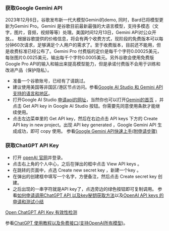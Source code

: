###  获取Google Gemini API
2023年12月6日，谷歌发布新一代大模型Gemini的demo, 同时，Bard已将模型更新为Gemini Pro。Gemini 是谷歌目前最新最强的大语言模型，支持多模态（文字，图片，音频，视频等等）处理。美国时间12月13日，Gemini API对公众开放。。
根据谷歌提供的价格信息，将会有两个收费方式，现阶段的免费版本可以每分钟60次请求，足够满足个人用户的需求了。至于收费版本，目前还不能用，但是收费标准已经公布了。Gemini Pro 付费版的定价是每千个字符0.00025美元，每张图片0.0025美元，输出每千个字符0.0005美元。另外谷歌会使用免费版Google Pro API的输入和输出来提高模型能力，但是承诺付费版不会用于训练和改进产品（保护隐私）。
- 准备一个谷歌账号，已经有了请跳过。
- 建议使用美国等非国区/港区节点访问。参看[Google AI Studio 和 Gemini API 支持的语言和地区](https://ai.google.dev/available_regions?hl=zh-cn)。
- 打开Google AI Studio [申请api的网址](https://makersuite.google.com/app/apikey)，当然你也可以打开[Gemini的首页](http://ai.google.dev) ，并点击 Get API key in Google AI Studio 按钮。你需要先同意使用条款才能继续使用。
- 点击左边菜单里的 Get API key，然后在右边点击 API keys 下方的 Create API key in new project。出现 API key generated ，Google Gemini API 生成成功，即可 copy 使用。
参看[Google Gemini API快速上手(附申请步骤)](https://blog.csdn.net/zwqjoy/article/details/135058668)

###  获取ChatGPT API Key
- 打开 [openAI 官网](https://platform.openai.com/)并登录。
- 点击右上角的个人中心，之后在弹出的框中点击 View API keys 。
- 在跳转的页面中，点选 Create new secret key ，新建一个key 。
- 在弹出的创建框中填写一个名字，方便备注，然后点击 Create secret key 创建。
- 之后出现的一串字符就是API key了，点选旁边的绿色按钮即可复制调用。
参看[如何申请调用ChatGPT API 以及key秘钥获取方法](https://zhuanlan.zhihu.com/p/651877443)以及[OpenAI API keys 的申请和测试小结 ](https://www.cnblogs.com/klchang/p/17352911.html)

[Open ChatGPT API Key 有效性检测](http://tools.lbbit.top/check_key_valid/)

参看[ChatGPT 使用教程以及免费接口(支持OpenAI所有模型)](https://t66y.com/htm_data/2403/7/6229592.html)。